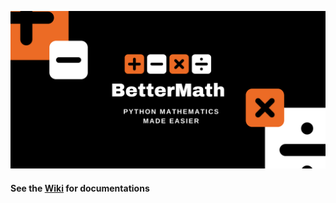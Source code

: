 ![alt text](images/banner.png "Title")

#### See the [Wiki](https://github.com/Dhaiven/BetterMath/wiki) for documentations